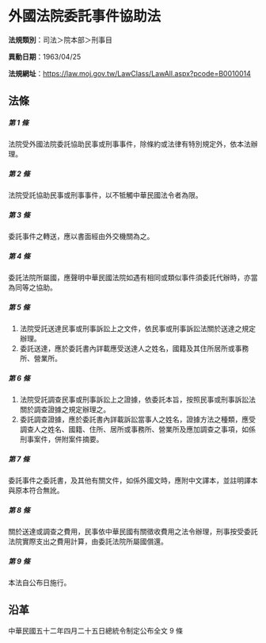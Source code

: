 # 外國法院委託事件協助法

**法規類別**：司法＞院本部＞刑事目

**異動日期**：1963/04/25  

**法規網址**：https://law.moj.gov.tw/LawClass/LawAll.aspx?pcode=B0010014





## 法條
##### 第 1 條
法院受外國法院委託協助民事或刑事事件，除條約或法律有特別規定外，依本法辦理。

##### 第 2 條
法院受託協助民事或刑事事件，以不牴觸中華民國法令者為限。

##### 第 3 條
委託事件之轉送，應以書面經由外交機關為之。

##### 第 4 條
委託法院所屬國，應聲明中華民國法院如遇有相同或類似事件須委託代辦時，亦當為同等之協助。

##### 第 5 條
1. 法院受託送達民事或刑事訴訟上之文件，依民事或刑事訴訟法關於送達之規定辦理。
1. 委託送達，應於委託書內詳載應受送達人之姓名，國籍及其住所居所或事務所、營業所。

##### 第 6 條
1. 法院受託調查民事或刑事訴訟上之證據，依委託本旨，按照民事或刑事訴訟法關於調查證據之規定辦理之。
1. 委託調查證據，應於委託書內詳載訴訟當事人之姓名，證據方法之種類，應受調查人之姓名、國籍、住所、居所或事務所、營業所及應加調查之事項，如係刑事案件，併附案件摘要。

##### 第 7 條
委託事件之委託書，及其他有關文件，如係外國文時，應附中文譯本，並註明譯本與原本符合無訛。

##### 第 8 條
關於送達或調查之費用，民事依中華民國有關徵收費用之法令辦理，刑事按受委託法院實際支出之費用計算，由委託法院所屬國償還。

##### 第 9 條
本法自公布日施行。

## 沿革
中華民國五十二年四月二十五日總統令制定公布全文 9  條
